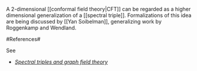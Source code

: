 A 2-dimensional [[conformal field theory|CFT]] can be regarded as a higher dimensional generalization of a [[spectral triple]]. Formalizations of this idea are being discussed by [[Yan Soibelman]], generalizing work by Roggenkamp and Wendland.

#References#

See

* [_Spectral triples and graph field theory_](http://golem.ph.utexas.edu/category/2007/06/had_the_pleasure_of_talking.html)